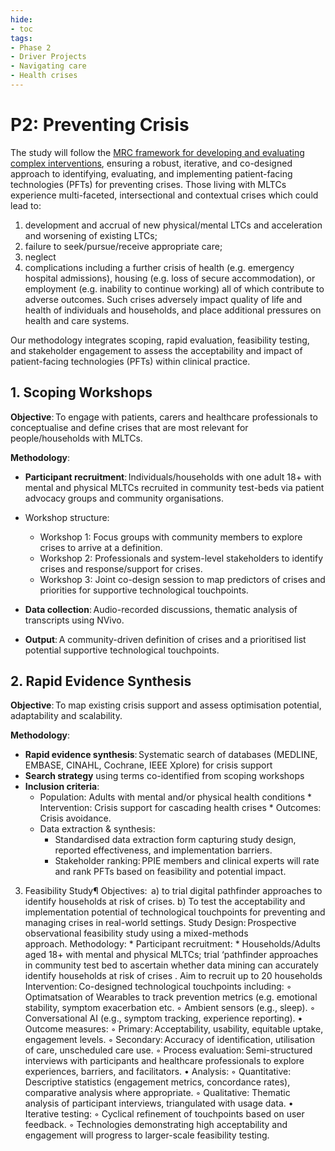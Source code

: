 ```yaml
---
hide:
- toc
tags:
- Phase 2
- Driver Projects
- Navigating care
- Health crises
---
```


# P2: Preventing Crisis
The study will follow the [MRC framework for developing and evaluating complex interventions](https://www.bmj.com/content/374/bmj.n2061), ensuring a robust, iterative, and co-designed approach to identifying, evaluating, and implementing patient-facing technologies (PFTs) for preventing crises. Those living with MLTCs experience multi-faceted, intersectional and contextual crises which could lead to:

  1. development and accrual of new physical/mental LTCs and acceleration and worsening of existing LTCs;
  2. failure to seek/pursue/receive appropriate care;
  3. neglect
  4. complications including a further crisis of health (e.g. emergency hospital
admissions), housing (e.g. loss of secure accommodation), or employment (e.g. inability to continue working) all of which contribute to adverse outcomes. Such crises adversely impact quality of life and health of individuals and households, and place additional pressures on health and care systems.

Our methodology integrates scoping, rapid evaluation, feasibility testing, and stakeholder engagement to assess the acceptability and impact of patient-facing technologies (PFTs) within clinical practice.

## 1. Scoping Workshops

**Objective**: To engage with patients, carers and healthcare professionals to conceptualise and define crises that are most relevant for people/households with MLTCs.  

**Methodology**: 
  * **Participant recruitment**: Individuals/households with one adult 18+ with mental and physical MLTCs recruited in community test-beds via patient advocacy groups and community organisations.
  * Workshop structure:
    * Workshop 1: Focus groups with community members to explore crises to arrive at a definition.
    * Workshop 2: Professionals and system-level stakeholders to identify crises and response/support for crises.
    * Workshop 3: Joint co-design session to map predictors of crises and priorities for supportive technological touchpoints.

  * **Data collection**: Audio-recorded discussions, thematic analysis of transcripts using NVivo.
  * **Output**: A community-driven definition of crises and a prioritised list potential supportive technological touchpoints.

## 2. Rapid Evidence Synthesis

**Objective**: To map existing crisis support and assess optimisation potential, adaptability and scalability.

**Methodology**: 
  * **Rapid evidence synthesis**: Systematic search of databases (MEDLINE, EMBASE, CINAHL, Cochrane, IEEE Xplore) for crisis support
  * **Search strategy** using terms co-identified from scoping workshops 
  * **Inclusion criteria**:
    * Population: Adults with mental and/or physical health conditions * Intervention: Crisis support for cascading health crises * Outcomes: Crisis avoidance. 
    * Data extraction & synthesis:
      * Standardised data extraction form capturing study design, reported effectiveness, and implementation barriers.
      * Stakeholder ranking: PPIE members and clinical experts will rate and rank PFTs based on feasibility and potential impact.
      
3. Feasibility Study¶
Objectives: 
a) to trial digital pathfinder approaches to identify households at risk of crises.
b) To test the acceptability and implementation potential of technological touchpoints for preventing and managing crises in real-world settings.
Study Design: Prospective observational feasibility study using a mixed-methods approach. Methodology: * Participant recruitment: * Households/Adults aged 18+ with mental and physical MLTCs; trial ‘pathfinder approaches in community test bed to ascertain whether data mining can accurately identify households at risk of crises . Aim to recruit up to 20 households 
Intervention: Co-designed technological touchpoints including:
        ◦ Optimatsation of Wearables to track prevention metrics (e.g. emotional stability, symptom exacerbation etc. 
        ◦ Ambient sensors (e.g., sleep).
        ◦ Conversational AI (e.g., symptom tracking, experience reporting).
    • Outcome measures:
        ◦ Primary: Acceptability, usability, equitable uptake, engagement levels.
        ◦ Secondary: Accuracy of identification, utilisation of care, unscheduled care use. 
        ◦ Process evaluation: Semi-structured interviews with participants and healthcare professionals to explore experiences, barriers, and facilitators.
    • Analysis:
        ◦ Quantitative: Descriptive statistics (engagement metrics, concordance rates), comparative analysis where appropriate.
        ◦ Qualitative: Thematic analysis of participant interviews, triangulated with usage data.
    • Iterative testing:
        ◦ Cyclical refinement of touchpoints based on user feedback.
        ◦ Technologies demonstrating high acceptability and engagement will progress to larger-scale feasibility testing.

